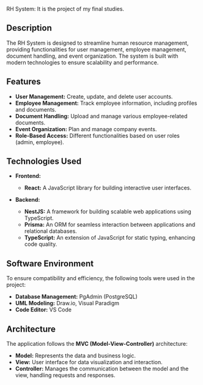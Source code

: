  RH System: It is the project of my final studies.

## Description
The RH System is designed to streamline human resource management, providing functionalities for user management, employee management, document handling, and event organization. The system is built with modern technologies to ensure scalability and performance.

## Features
- **User Management:** Create, update, and delete user accounts.
- **Employee Management:** Track employee information, including profiles and documents.
- **Document Handling:** Upload and manage various employee-related documents.
- **Event Organization:** Plan and manage company events.
- **Role-Based Access:** Different functionalities based on user roles (admin, employee).

## Technologies Used
- **Frontend:**
  - **React:** A JavaScript library for building interactive user interfaces.
  
- **Backend:**
  - **NestJS:** A framework for building scalable web applications using TypeScript.
  - **Prisma:** An ORM for seamless interaction between applications and relational databases.
  - **TypeScript:** An extension of JavaScript for static typing, enhancing code quality.

## Software Environment
To ensure compatibility and efficiency, the following tools were used in the project:
- **Database Management:** PgAdmin (PostgreSQL)
- **UML Modeling:** Draw.io, Visual Paradigm
- **Code Editor:** VS Code

## Architecture
The application follows the **MVC (Model-View-Controller)** architecture:
- **Model:** Represents the data and business logic.
- **View:** User interface for data visualization and interaction.
- **Controller:** Manages the communication between the model and the view, handling requests and responses.


